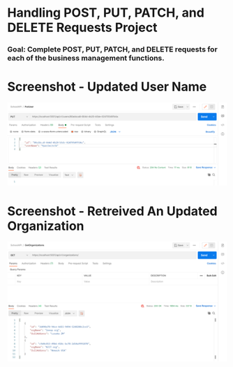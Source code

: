 # Handling POST, PUT, PATCH, and DELETE Requests Project

### Goal: Complete POST, PUT, PATCH, and DELETE requests for each of the business management functions.

# Screenshot - Updated User Name
![PUT](/PUT.png "PUT")  

# Screenshot - Retreived An Updated Organization
![PUT2](/PUT2.png "PUT2")  

